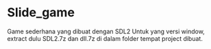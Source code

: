 # Slide_game
Game sederhana yang dibuat dengan SDL2
Untuk yang versi window, extract dulu SDL2.7z dan dll.7z di dalam folder tempat project dibuat.

